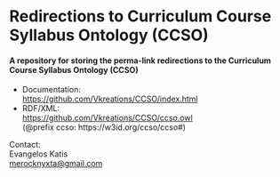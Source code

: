 <h1>Redirections to Curriculum Course Syllabus Ontology (CCSO)</h1>

<h4>A repository for storing the perma-link redirections to the Curriculum Course Syllabus Ontology (CCSO)</h4>

<ul>
  <li>Documentation: <br />
    <a href="https://github.com/Vkreations/CCSO/index.html" target="_blank">https://github.com/Vkreations/CCSO/index.html</a> </li>
  <li>RDF/XML: <br />
    <a href="https://github.com/Vkreations/CCSO/ccso.owl" target="_blank">https://github.com/Vkreations/CCSO/ccso.owl</a><br />
    (@prefix ccso: https://w3id.org/ccso/ccso#)  </li>
</ul>

Contact:<br />
  Evangelos Katis <br />
  <a href="mailto:merocknyxta@gmail.com">merocknyxta@gmail.com</a>
